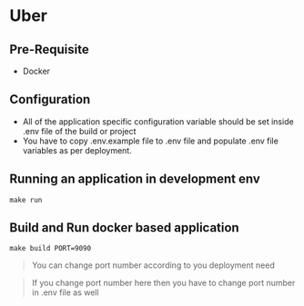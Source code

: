 # Uber

## Pre-Requisite 
- Docker

## Configuration 
- All of the application specific configuration variable should be set inside .env file of the build or project 
- You have to copy .env.example file to .env file and populate .env file variables as per deployment. 

## Running an application in development env 
`make run`

## Build and Run docker based application
`make build PORT=9090`
>You can change port number according to you deployment need 

> If you change port number here then you have to change port number in .env file as well